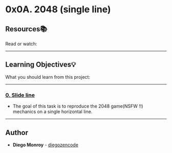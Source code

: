 # 0x0A. 2048 (single line)

## Resources:books:
Read or watch:

---
## Learning Objectives:bulb:
What you should learn from this project:

---

### [0. Slide line](./0-slide_line.c)
* The goal of this task is to reproduce the 2048 game(NSFW !!) mechanics on a single horizontal line.

---

## Author
* **Diego Monroy** - [diegozencode](https://github.com/diegozencode)